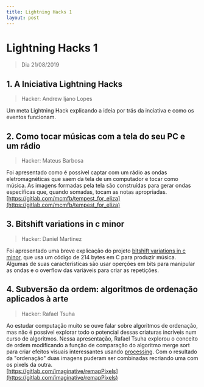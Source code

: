 ```yaml
---
title: Lightning Hacks 1
layout: post
---
```


# Lightning Hacks 1
> Dia 21/08/2019

## 1. A Iniciativa Lightning Hacks
> Hacker: Andrew Ijano Lopes

Um meta Lightning Hack explicando a ideia por trás da inciativa e como os eventos funcionam.

## 2. Como tocar músicas com a tela do seu PC e um rádio
> Hacker: Mateus Barbosa

Foi apresentado como é possível captar com um rádio as ondas eletromagnéticas que saem da tela de um computador e tocar como música. As imagens formadas pela tela são construídas para gerar ondas específicas que, quando somadas, tocam as notas apropriadas.  
[https://gitlab.com/mcmfb/tempest_for_eliza](https://gitlab.com/mcmfb/tempest_for_eliza)

## 3. Bitshift variations in c minor
> Hacker: Daniel Martinez

Foi apresentado uma breve explicação do projeto [bitshift variations in c minor](https://github.com/JamesNewton/BitShift-Variations-unrolled), que usa um código de 214 bytes em C para produzir música. Algumas de suas características são usar operções em bits para manipular as ondas e o overflow das variáveis para criar as repetições.

## 4. Subversão da ordem: algoritmos de ordenação aplicados à arte
> Hacker: Rafael Tsuha

Ao estudar computação muito se ouve falar sobre algoritmos de ordenação, mas não é possível explorar todo o potencial dessas criaturas incríveis num curso de algoritmos. Nessa apresentação, Rafael Tsuha explorou o conceito de ordem modificando a função de comparação do algoritmo merge sort para criar efeitos visuais interessantes usando [processing](https://processing.org). Com o resultado da "ordenação" duas imagens puderam ser combinadas recriando uma com os pixels da outra.  
[https://gitlab.com/imaginative/remapPixels](https://gitlab.com/imaginative/remapPixels)